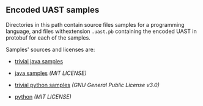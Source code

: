 Encoded UAST samples
-----------------------------------

Directories in this path contain source files samples for a programming language, and files withextension `.uast.pb` containing the encoded UAST in protobuf for each of the samples.

Samples' sources and licenses are:
* [trivial java samples](https://www.cs.utexas.edu/~scottm/cs307/codingSamples.htm)

* [java samples](https://github.com/github/linguist/tree/master/samples/Java) *(MIT LICENSE)*

* [trivial python samples](https://github.com/bblfsh/python-driver/tree/master/tests) *(GNU General Public License v3.0)*

* [python](https://github.com/github/linguist/tree/master/samples/Python) *(MIT LICENSE)*
